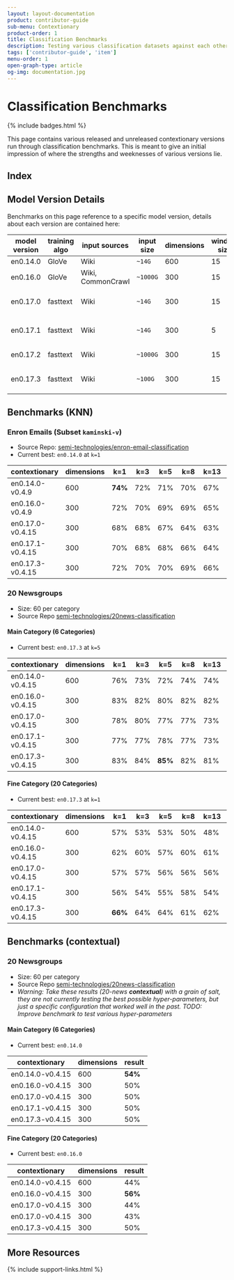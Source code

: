 ```yaml
---
layout: layout-documentation
product: contributor-guide
sub-menu: Contextionary
product-order: 1
title: Classification Benchmarks
description: Testing various classification datasets against each other
tags: ['contributor-guide', 'item']
menu-order: 1
open-graph-type: article
og-img: documentation.jpg
---
```


# Classification Benchmarks

{% include badges.html %}

This page contains various released and unreleased contextionary versions run
through classification benchmarks. This is meant to give an initial impression
of where the strengths and weeknesses of various versions lie.

## Index


## Model Version Details

Benchmarks on this page reference to a specific model version, details about
each version are contained here:

| model version | training algo | input sources |  input size | dimensions | window size | release status |
|--|--|--|--|--|--|--|
| en0.14.0 | GloVe | Wiki | `~14G` | 600 | 15 | **released** |
| en0.16.0 | GloVe | Wiki, CommonCrawl | `~1000G` | 300 | 15 | **released** |
| en0.17.0 | fasttext | Wiki | `~14G` | 300 | 15 | *not released (yet)* |
| en0.17.1 | fasttext | Wiki | `~14G` | 300 | 5 | *not released (yet)* |
| en0.17.2 | fasttext | Wiki | `~1000G` | 300 | 15 | training aborted! |
| en0.17.3 | fasttext | Wiki | `~100G` | 300 | 15 | *not released (yet)* |

## Benchmarks (KNN)

### Enron Emails (Subset `kaminski-v`)

* Source Repo: [semi-technologies/enron-email-classification](https://github.com/semi-technologies/enron-email-classification)
* Current best: `en0.14.0` at `k=1`

| contextionary | dimensions | k=1 | k=3 | k=5 | k=8 | k=13 | k=21 |
|---------------|------------|-----|-----|-----|-----|------|------|
| en0.14.0-v0.4.9 | 600 | **74%** | 72% | 71% | 70% | 67% | 63% |
| en0.16.0-v0.4.9 | 300 | 72% | 70% | 69% | 69% | 65% | 64% |
| en0.17.0-v0.4.15 | 300 | 68% | 68% | 67% | 64% | 63% | 60%  |
| en0.17.1-v0.4.15 | 300 | 70% | 68% | 68% | 66% | 64% | 62%  |
| en0.17.3-v0.4.15 | 300 | 72% | 70% | 70% | 69% | 66% | 64%  |

### 20 Newsgroups

* Size: 60 per category
* Source Repo [semi-technologies/20news-classification](https://github.com/semi-technologies/20news-classification)

#### Main Category (6 Categories)

* Current best: `en0.17.3` at `k=5`

| contextionary | dimensions | k=1 | k=3 | k=5 | k=8 | k=13 | k=21 |
|---------------|------------|-----|-----|-----|-----|------|------|
| en0.14.0-v0.4.15 | 600 | 76% | 73% | 72% | 74% | 74% | 70% |
| en0.16.0-v0.4.15 | 300 | 83%| 82% | 80% | 82% | 82% | 82% |
| en0.17.0-v0.4.15 | 300 | 78% | 80% | 77% | 77% | 73% | 72% |
| en0.17.1-v0.4.15 | 300 | 77% | 77% | 78% | 77% | 73% | 73% |
| en0.17.3-v0.4.15 | 300 | 83% | 84%| **85%** | 82% | 81% | 80% |

#### Fine Category (20 Categories)

* Current best: `en0.17.3` at `k=1`

| contextionary | dimensions | k=1 | k=3 | k=5 | k=8 | k=13 | k=21 |
|---------------|------------|-----|-----|-----|-----|------|------|
| en0.14.0-v0.4.15 | 600 | 57% | 53% | 53% | 50% | 48% | 46% |
| en0.16.0-v0.4.15 | 300 | 62%| 60% | 57% | 60% | 61% | 59% |
| en0.17.0-v0.4.15 | 300 | 57% | 57% | 56% | 56% | 56% | 51% |
| en0.17.1-v0.4.15 | 300 | 56% | 54% | 55% | 58% | 54% | 53% |
| en0.17.3-v0.4.15 | 300 | **66%** | 64% | 64% | 61% | 62% | 61% |

## Benchmarks (contextual)

### 20 Newsgroups

* Size: 60 per category
* Source Repo [semi-technologies/20news-classification](https://github.com/semi-technologies/20news-classification)
* *Warning: Take these results (20-news **contextual**) with a grain of salt,
  they are not currently testing the best possible hyper-parameters, but just a
  specific configuration that worked well in the past. TODO: Improve benchmark
  to test various hyper-parameters*

#### Main Category (6 Categories)

* Current best: `en0.14.0`

| contextionary | dimensions | result |
|---------------|------------|-----|
| en0.14.0-v0.4.15 | 600 | **54%** |
| en0.16.0-v0.4.15 | 300 | 50% |
| en0.17.0-v0.4.15 | 300 | 50% |
| en0.17.1-v0.4.15 | 300 | 50% |
| en0.17.3-v0.4.15 | 300 | 50% |

#### Fine Category (20 Categories)

* Current best: `en0.16.0`

| contextionary | dimensions | result |
|---------------|------------|-----|
| en0.14.0-v0.4.15 | 600 | 44% |
| en0.16.0-v0.4.15 | 300 | **56%** |
| en0.17.0-v0.4.15 | 300 | 44% |
| en0.17.0-v0.4.15 | 300 | 43% |
| en0.17.3-v0.4.15 | 300 | 50% |


## More Resources

{% include support-links.html %}
